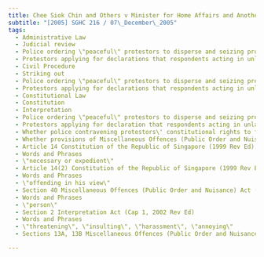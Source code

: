 ```yaml
---
title: Chee Siok Chin and Others v Minister for Home Affairs and Another 
subtitle: "[2005] SGHC 216 / 07\_December\_2005"
tags:
  - Administrative Law
  - Judicial review
  - Police ordering \"peaceful\" protestors to disperse and seizing protest paraphernalia
  - Protestors applying for declarations that respondents acting in unlawful and/or \"unconstitutional manner\" in ordering them to disperse and seizing protest paraphernalia
  - Civil Procedure
  - Striking out
  - Police ordering \"peaceful\" protestors to disperse and seizing protest paraphernalia
  - Protestors applying for declarations that respondents acting in unlawful and/or \"unconstitutional manner\" in ordering them to disperse and seizing protest paraphernalia
  - Constitutional Law
  - Constitution
  - Interpretation
  - Police ordering \"peaceful\" protestors to disperse and seizing protest paraphernalia
  - Protestors applying for declaration that respondents acting in unlawful and/or \"unconstitutional manner\" in ordering them to disperse and seizing protest paraphernalia
  - Whether police contravening protestors\' constitutional rights to freedom of assembly, expression and speech by exercising discretionary power to deal with protestors under Miscellaneous Offences (Public Order and Nuisance) Act
  - Whether provisions of Miscellaneous Offences (Public Order and Nuisance) Act contravening constitutional rights under Art 14(1) of Constitution
  - Article 14 Constitution of the Republic of Singapore (1999 Rev Ed), s 40 Miscellaneous Offences (Public Order and Nuisance) Act (Cap 184, 1997 Rev Ed)
  - Words and Phrases
  - \"necessary or expedient\"
  - Article 14(2) Constitution of the Republic of Singapore (1999 Rev Ed)
  - Words and Phrases
  - \"offending in his view\"
  - Section 40 Miscellaneous Offences (Public Order and Nuisance) Act (Cap 184, 1997 Rev Ed)
  - Words and Phrases
  - \"person\"
  - Section 2 Interpretation Act (Cap 1, 2002 Rev Ed)
  - Words and Phrases
  - \"threatening\", \"insulting\", \"harassment\", \"annoying\"
  - Sections 13A, 13B Miscellaneous Offences (Public Order and Nuisance) Act (Cap 184, 1997 Rev Ed)

---
```


